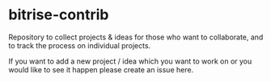 # bitrise-contrib

Repository to collect projects & ideas for those who want to collaborate, and to track the process on individual projects.

If you want to add a new project / idea which you want to work on or you would like to see it happen please create an issue here.
